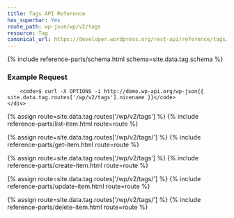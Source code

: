 ```yaml
---
title: Tags API Reference
has_superbar: Yes
route_path: wp-json/wp/v2/tags
resource: Tag
canonical_url: https://developer.wordpress.org/rest-api/reference/tags/
---
```



<section class="route">
	<div class="primary">
		{% include reference-parts/schema.html schema=site.data.tag.schema %}
	</div>
	<div class="secondary">
		<h3>Example Request</h3>

		<code>$ curl -X OPTIONS -i http://demo.wp-api.org/wp-json{{ site.data.tag.routes['/wp/v2/tags'].nicename }}</code>
	</div>
</section>

{% assign route=site.data.tag.routes['/wp/v2/tags'] %}
{% include reference-parts/list-item.html route=route %}

{% assign route=site.data.tag.routes['/wp/v2/tags/<id>'] %}
{% include reference-parts/get-item.html route=route %}

{% assign route=site.data.tag.routes['/wp/v2/tags'] %}
{% include reference-parts/create-item.html route=route %}

{% assign route=site.data.tag.routes['/wp/v2/tags/<id>'] %}
{% include reference-parts/update-item.html route=route %}

{% assign route=site.data.tag.routes['/wp/v2/tags/<id>'] %}
{% include reference-parts/delete-item.html route=route %}
